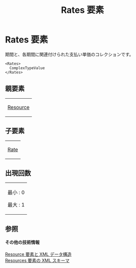 ﻿---
title: Rates 要素
TOCTitle: Rates 要素
ms:assetid: d0e057f1-90a1-4c62-b14d-8b697ab69c98
ms:mtpsurl: https://msdn.microsoft.com/ja-jp/library/Bb968693(v=office.12)
ms:contentKeyID: 16747741
ms.date: 06/30/2008
mtps_version: v=office.12
ms.translationtype: HT
---

# Rates 要素

期間と、各期間に関連付けられた支払い単価のコレクションです。

    <Rates>
      ComplexTypeValue
    </Rates>

## 親要素

<table>
<colgroup>
<col style="width: 100%" />
</colgroup>
<tbody>
<tr class="odd">
<td><p><a href="resource-element.md">Resource</a></p></td>
</tr>
</tbody>
</table>


## 子要素


<table>
<colgroup>
<col style="width: 100%" />
</colgroup>
<tbody>
<tr class="odd">
<td><p><a href="rate-element.md">Rate</a></p></td>
</tr>
</tbody>
</table>


## 出現回数

<table>
<colgroup>
<col style="width: 100%" />
</colgroup>
<tbody>
<tr class="odd">
<td><p>最小 : 0</p>
<p>最大 : 1</p></td>
</tr>
</tbody>
</table>


## 参照

#### その他の技術情報

[Resource 要素と XML データ構造](resource-elements-and-xml-structure.md)  
[Resources 要素の XML スキーマ](xml-schema-for-the-resources-element.md)


